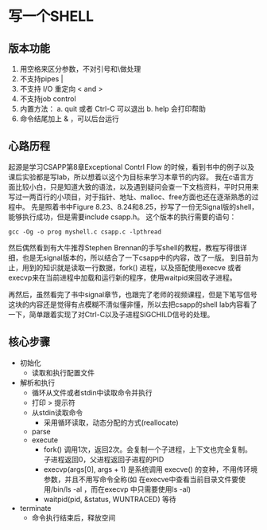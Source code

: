 # 写一个SHELL


## 版本功能
1. 用空格来区分参数，不对引号和\做处理
2. 不支持pipes |
3. 不支持 I/O 重定向  < and >
4. 不支持job control
4. 内置方法：
   a. quit 或者 Ctrl-C 可以退出
   b. help 会打印帮助
5. 命令结尾加上 & ，可以后台运行


## 心路历程
起源是学习CSAPP第8章Exceptional Contrl Flow 的时候，看到书中的例子以及课后实验都是写lab，所以想着以这个为目标来学习本章节的内容。
我在c语言方面比较小白，只是知道大致的语法，以及遇到疑问会查一下文档资料，平时只用来写过一两百行的小项目，对于指针、地址、malloc、free方面也还在逐渐熟悉的过程中。
先是照着书中Figure 8.23、8.24和8.25，抄写了一份无Signal版的shell，能够执行成功，但是需要include csapp.h。
这个版本的执行需要的语句：
```
gcc -Og -o prog myshell.c csapp.c -lpthread
```
然后偶然看到有大牛推荐Stephen Brennan的手写shell的教程，教程写得很详细，也是无signal版本的，所以结合了一下csapp中的内容，改了一版。
到目前为止，用到的知识就是读取一行数据，fork() 进程，以及搭配使用execve 或者execvp来在当前进程中加载和运行新的程序，使用waitpid来回收子进程。

再然后，虽然看完了书中signal章节，也跟完了老师的视频课程，但是下笔写信号这块的内容还是觉得有点模糊不清似懂非懂，所以去把csapp的shell lab内容看了一下，简单跟着实现了对Ctrl-C以及子进程SIGCHILD信号的处理。

## 核心步骤
- 初始化 
  - 读取和执行配置文件 
- 解析和执行
  - 循环从文件或者stdin中读取命令并执行 
  - 打印 > 提示符
  - 从stdin读取命令
    - 采用循环读取，动态分配的方式(reallocate)
  - parse
  - execute
    - fork()  调用1次，返回2次。会复制一个子进程，上下文也完全复制。子进程返回0，父进程返回子进程的PID
    - execvp (args[0], args + 1) 是系统调用 execve() 的变种，不用传环境参数，并且不用写命令全称(如 在execve中查看当前目录文件要使用/bin/ls -al ，而在execvp 中只需要使用ls -al)
    - waitpid(pid, &status, WUNTRACED ) 等待
- terminate
  - 命令执行结束后，释放空间